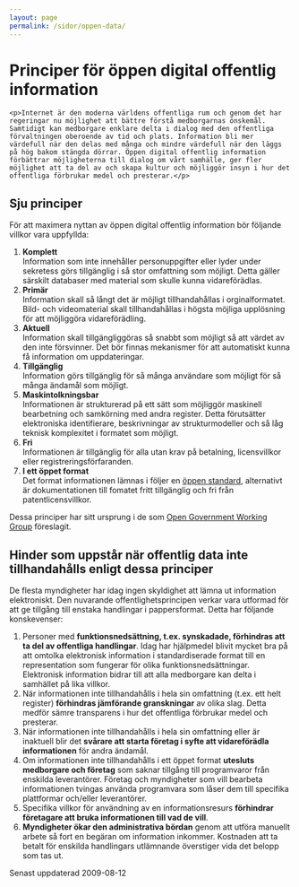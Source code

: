 ```yaml
---
layout: page
permalink: /sidor/oppen-data/
---
```

<!-- page content start -->

<div class="container">
<div class="row">
<div class="col-md-8">
<h1>Principer för öppen digital offentlig information</h1>
							
	<p>Internet är den moderna världens offentliga rum och genom det har regeringar nu möjlighet att bättre förstå medborgarnas önskemål. Samtidigt kan medborgare enklare delta i dialog med den offentliga förvaltningen oberoende av tid och plats. Information bli mer värdefull när den delas med många och mindre värdefull när den läggs på hög bakom stängda dörrar. Öppen digital offentlig information förbättrar möjligheterna till dialog om vårt samhälle, ger fler möjlighet att ta del av och skapa kultur och möjliggör insyn i hur det offentliga förbrukar medel och presterar.</p>
<h2>Sju principer<br></h2>
<p>För att maximera nyttan av öppen digital offentlig information bör följande villkor vara uppfyllda:</p>
<ol>
<li><strong>Komplett</strong><br> Information som inte innehåller personuppgifter eller lyder under sekretess görs tillgänglig i så stor omfattning som möjligt. Detta gäller särskilt databaser med material som skulle kunna vidareförädlas.</li>
<li><strong>Primär</strong><br> Information skall så långt det är möjligt tillhandahållas i orginalformatet. Bild- och videomaterial skall tillhandahållas i högsta möjliga upplösning för att möjliggöra vidareförädling.</li>
<li><strong>Aktuell</strong><br> Information skall tillgängliggöras så snabbt som möjligt så att värdet av den inte försvinner. Det bör finnas mekanismer för att automatiskt kunna få information om uppdateringar.</li>
<li><strong>Tillgänglig</strong><br> Information görs tillgänglig för så många användare som möjligt för så många ändamål som möjligt.</li>
<li><strong>Maskintolkningsbar</strong><br> Informationen är strukturerad på ett sätt som möjliggör maskinell bearbetning och samkörning med andra register. Detta förutsätter elektroniska identifierare, beskrivningar av strukturmodeller och så låg teknisk komplexitet i formatet som möjligt.</li>
<li><strong>Fri</strong><br> Informationen är tillgänglig för alla utan krav på betalning, licensvillkor eller registreringsförfaranden.</li>
<li><strong>I ett öppet format</strong><br> Det format informationen lämnas i följer en <a href="https://web.archive.org/web/20121206180012/http://www.opengov.se/sidor/oppen-standard/">öppen standard</a>, alternativt är dokumentationen till fomatet fritt tillgänglig och fri från patentlicensvillkor.</li>
</ol>
<p>Dessa principer har sitt ursprung i de som <a lang="en" href="https://web.archive.org/web/20121206180012/http://www.opengovdata.org/">Open Government Working Group</a> föreslagit.</p>
<h2>Hinder som uppstår när offentlig data inte tillhandahålls enligt dessa principer<br></h2>
<p>De flesta myndigheter har idag ingen skyldighet att lämna ut information elektroniskt. Den nuvarande offentlighetsprincipen verkar vara utformad för att ge tillgång till enstaka handlingar i pappersformat. Detta har följande konskevenser:</p>
<ol>
<li>Personer med <strong>funktionsnedsättning, t.ex. synskadade, förhindras att ta del av offentliga handlingar</strong>. Idag har hjälpmedel blivit mycket bra på att omtolka elektronisk information i standardiserade format till en representation som fungerar för olika funktionsnedsättningar. Elektronisk information bidrar till att alla medborgare kan delta i samhället på lika villkor.</li>
<li>När informationen inte tillhandahålls i hela sin omfattning (t.ex. ett helt register) <strong>förhindras jämförande granskningar</strong> av olika slag. Detta medför sämre transparens i hur det offentliga förbrukar medel och presterar.</li>
<li>När informationen inte tillhandahålls i hela sin omfattning eller är inaktuell blir det <strong>svårare att starta företag i syfte att vidareförädla informationen</strong> för andra ändamål.</li>
<li>Om informationen inte tillhandahålls i ett öppet format <strong>utesluts medborgare och företag</strong> som saknar tillgång till programvaror från enskilda leverantörer. Företag och myndigheter som vill bearbeta informationen tvingas använda programvara som låser dem till specifika plattformar och/eller leverantörer. </li>
<li>Specifika villkor för användning av en informationsresurs <strong>förhindrar företagare att bruka informationen till vad de vill</strong>. </li>
<li><strong>Myndigheter ökar den administrativa bördan</strong> genom att utföra manuellt arbete så fort en begäran om information inkommer. Kostnaden att ta betalt för enskilda handlingars utlämnande överstiger vida det belopp som tas ut.</li>
</ol>
<p class="meta">Senast uppdaterad 2009-08-12</p>

</div>
</div>
</div>
